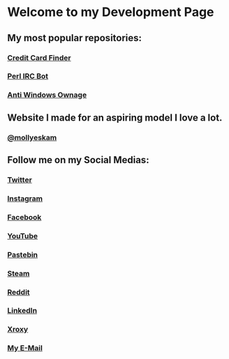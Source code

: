 # Welcome to my Development Page

## My most popular repositories: 
### [Credit Card Finder](https://github.com/independentcod/CCFinder)
### [Perl IRC Bot](https://github.com/independentcod/PerlIRCSSL_VNCbypass)
### [Anti Windows Ownage](https://github.com/independentcod/rdp-takeown-icacls)



## Website I made for an aspiring model I love a lot.
### [@mollyeskam](https://mollyeskam.cleansite.us)

## Follow me on my Social Medias:
### [Twitter](https://twitter.com/independentcod)
### [Instagram](https://instagram.com/independentcod)
### [Facebook](https://facebook.com/remi.girard2)
### [YouTube](https://www.youtube.com/channel/UCfLotEbZSDbK7nUZm98LjkQ)
### [Pastebin](https://pastebin.com/u/independentt)
### [Steam](http://steamcommunity.com/id/independentcod)
### [Reddit](https://www.reddit.com/u/ind3p3nd3ntc0d)
### [LinkedIn](https://www.linkedin.com/in/independentcod/)
### [Xroxy](https://www.xroxy.com/xorum/profile.php?mode=viewprofile&u=4869)
### [My E-Mail](mailto:independentt@hotmail.com)
